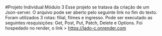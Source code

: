 #Projeto Individual Módulo 3
Esse projeto se tratava da criação de um Json-server. O arquivo pode ser aberto pelo seguinte link no fim do texto. Foram utilizados 3 rotas: filial, filmes e ingresso. Pode ser executado as seguintes resquisições: Get, Post, Put, Patch, Delete e Options. Foi hospedado no render, o link > https://lado-c.onrender.com
